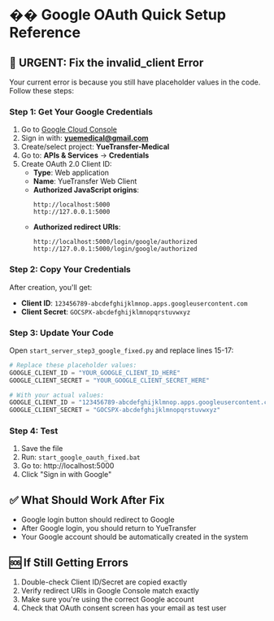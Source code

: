 # �� Google OAuth Quick Setup Reference

## 🚨 **URGENT: Fix the invalid_client Error**

Your current error is because you still have placeholder values in the code. Follow these steps:

### **Step 1: Get Your Google Credentials**
1. Go to [Google Cloud Console](https://console.cloud.google.com/)
2. Sign in with: **yuemedical@gmail.com**
3. Create/select project: **YueTransfer-Medical**
4. Go to: **APIs & Services** → **Credentials**
5. Create OAuth 2.0 Client ID:
   - **Type**: Web application
   - **Name**: YueTransfer Web Client
   - **Authorized JavaScript origins**:
     ```
     http://localhost:5000
     http://127.0.0.1:5000
     ```
   - **Authorized redirect URIs**:
     ```
     http://localhost:5000/login/google/authorized
     http://127.0.0.1:5000/login/google/authorized
     ```

### **Step 2: Copy Your Credentials**
After creation, you'll get:
- **Client ID**: `123456789-abcdefghijklmnop.apps.googleusercontent.com`
- **Client Secret**: `GOCSPX-abcdefghijklmnopqrstuvwxyz`

### **Step 3: Update Your Code**
Open `start_server_step3_google_fixed.py` and replace lines 15-17:

```python
# Replace these placeholder values:
GOOGLE_CLIENT_ID = "YOUR_GOOGLE_CLIENT_ID_HERE"
GOOGLE_CLIENT_SECRET = "YOUR_GOOGLE_CLIENT_SECRET_HERE"

# With your actual values:
GOOGLE_CLIENT_ID = "123456789-abcdefghijklmnop.apps.googleusercontent.com"
GOOGLE_CLIENT_SECRET = "GOCSPX-abcdefghijklmnopqrstuvwxyz"
```

### **Step 4: Test**
1. Save the file
2. Run: `start_google_oauth_fixed.bat`
3. Go to: http://localhost:5000
4. Click "Sign in with Google"

## ✅ **What Should Work After Fix**
- Google login button should redirect to Google
- After Google login, you should return to YueTransfer
- Your Google account should be automatically created in the system

## 🆘 **If Still Getting Errors**
1. Double-check Client ID/Secret are copied exactly
2. Verify redirect URIs in Google Console match exactly
3. Make sure you're using the correct Google account
4. Check that OAuth consent screen has your email as test user 